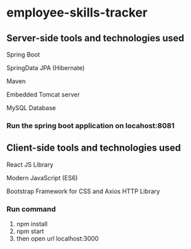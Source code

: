 # employee-skills-tracker
## Server-side tools and technologies used
Spring Boot

SpringData JPA (Hibernate)

Maven

Embedded Tomcat server

MySQL Database

### Run the spring boot application on locahost:8081

## Client-side tools and technologies used
React JS Library

Modern JavaScript (ES6)

Bootstrap Framework for CSS and Axios HTTP Library

### Run command 
1. npm install
2. npm start
3. then open url localhost:3000
